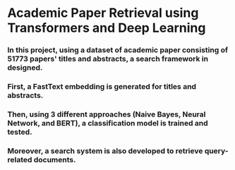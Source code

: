 # Academic Paper Retrieval using Transformers and Deep Learning

### In this project, using a dataset of academic paper consisting of 51773 papers' titles and abstracts, a search framework in designed. 
### First, a FastText embedding is generated for titles and abstracts. 
### Then, using 3 different approaches (Naive Bayes, Neural Network, and BERT), a classification model is trained and tested. 
### Moreover, a search system is also developed to retrieve query-related documents. 
